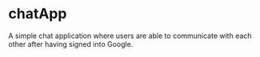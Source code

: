 # chatApp
A simple chat application where users are able to communicate with each other after having signed into Google.
